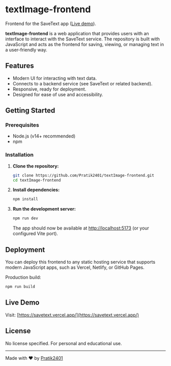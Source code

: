 # textImage-frontend

Frontend for the SaveText app ([Live demo](https://savetext.vercel.app/)).

**textImage-frontend** is a web application that provides users with an interface to interact with the SaveText service. The repository is built with JavaScript and acts as the frontend for saving, viewing, or managing text in a user-friendly way.

## Features

- Modern UI for interacting with text data.
- Connects to a backend service (see SaveText or related backend).
- Responsive, ready for deployment.
- Designed for ease of use and accessibility.

## Getting Started

### Prerequisites

- Node.js (v14+ recommended)
- npm

### Installation

1. **Clone the repository:**
   ```bash
   git clone https://github.com/Pratik2401/textImage-frontend.git
   cd textImage-frontend
   ```

2. **Install dependencies:**
   ```bash
   npm install
   ```

3. **Run the development server:**
   ```bash
   npm run dev
   ```
   The app should now be available at [http://localhost:5173](http://localhost:5173) (or your configured Vite port).

## Deployment

You can deploy this frontend to any static hosting service that supports modern JavaScript apps, such as Vercel, Netlify, or GitHub Pages.

Production build:
```bash
npm run build
```

## Live Demo

Visit: [https://savetext.vercel.app/](https://savetext.vercel.app/)

## License

No license specified. For personal and educational use.

---

Made with ❤️ by [Pratik2401](https://github.com/Pratik2401)

